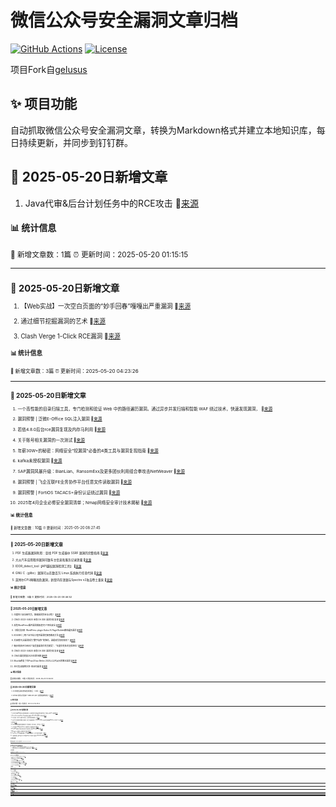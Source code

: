 # 微信公众号安全漏洞文章归档

[![GitHub Actions](https://github.com/gelusus/wxvl/actions/workflows/update_today.yml/badge.svg)](https://github.com/gelusus/wxvl/actions)
[![License](https://img.shields.io/badge/license-MIT-blue.svg)](LICENSE)

项目Fork自[gelusus](https://github.com/gelusus/wxvl)

## ✨ 项目功能

自动抓取微信公众号安全漏洞文章，转换为Markdown格式并建立本地知识库，每日持续更新，并同步到钉钉群。



## 📢 2025-05-20日新增文章

1. Java代审&后台计划任务中的RCE攻击 🔗[来源](https://mp.weixin.qq.com/s?__biz=MzkyNjcyODI1OA==&mid=2247484765&idx=1&sn=b9a2b63ae4870eaa17509553d1d15a2a)

#### 📊 统计信息
<small>📝 新增文章数：1篇
⏰ 更新时间：2025-05-20 01:15:15<small>

---


## 📢 2025-05-20日新增文章

1. 【Web实战】一次空白页面的“妙手回春”嘎嘎出严重漏洞 🔗[来源](https://mp.weixin.qq.com/s?__biz=MzkxNzY5MTg1Ng==&mid=2247487577&idx=4&sn=2b3bbda702b95680bb8469041a55a91f)

2. 通过细节挖掘漏洞的艺术 🔗[来源](https://mp.weixin.qq.com/s?__biz=MzkxNzY5MTg1Ng==&mid=2247487577&idx=6&sn=0d1f02515f463f5488a8ace5e841d877)

3. Clash Verge 1-Click RCE漏洞 🔗[来源](https://mp.weixin.qq.com/s?__biz=MzkzOTIwOTkxMQ==&mid=2247484065&idx=1&sn=80efa6ce84afb40f4fbefc74569e4e41)

#### 📊 统计信息
<small>📝 新增文章数：3篇
⏰ 更新时间：2025-05-20 04:23:26<small>

---


## 📢 2025-05-20日新增文章

1. 一个高性能的目录扫描工具，专门检测和验证 Web 中的路径遍历漏洞。通过异步并发扫描和智能 WAF 绕过技术，快速发现漏洞， 🔗[来源](https://mp.weixin.qq.com/s?__biz=Mzk0ODM0NDIxNQ==&mid=2247494312&idx=1&sn=fae73d6e67898ee15bb7fb2ba7df7b11)

2. 漏洞预警 | 泛微E-Office SQL注入漏洞 🔗[来源](https://mp.weixin.qq.com/s?__biz=MzkwMTQ0NDA1NQ==&mid=2247493169&idx=2&sn=7541877a92fcd02d5022cd061a332eb4)

3. 若依4.8.0后台rce漏洞复现及内存马利用 🔗[来源](https://mp.weixin.qq.com/s?__biz=MzkzNDI5NjEzMQ==&mid=2247484612&idx=1&sn=9ad84b9e19875df2e023e58224b89502)

4. 关于账号相关漏洞的一次测试 🔗[来源](https://mp.weixin.qq.com/s?__biz=MzkwODc1NTgyMg==&mid=2247485139&idx=1&sn=3539268a1eb3de11e87f268ebedcbd11)

5. 年薪30W+的秘密：网络安全"挖漏洞"必备的4类工具与漏洞复现指南 🔗[来源](https://mp.weixin.qq.com/s?__biz=Mzg4NTg5MDQ0OA==&mid=2247487935&idx=1&sn=0fd72220a31b600e0c52b18be2d3e2eb)

6. kafka未授权漏洞 🔗[来源](https://mp.weixin.qq.com/s?__biz=Mzg2MzkwNDU1Mw==&mid=2247485691&idx=1&sn=c6cdd8256b68d350a4402fa121501d81)

7. SAP漏洞风暴升级：BianLian、RansomExx及更多团伙利用组合拳攻击NetWeaver 🔗[来源](https://mp.weixin.qq.com/s?__biz=MzA4NTY4MjAyMQ==&mid=2447900559&idx=1&sn=0a7c9fe1e7debd1234cb5693b067a809)

8. 漏洞预警 | 飞企互联FE业务协作平台任意文件读取漏洞 🔗[来源](https://mp.weixin.qq.com/s?__biz=MzkwMTQ0NDA1NQ==&mid=2247493169&idx=3&sn=3651274bf140c0b87299a7ee5ced3a89)

9. 漏洞预警 | FortiOS TACACS+身份认证绕过漏洞 🔗[来源](https://mp.weixin.qq.com/s?__biz=MzkwMTQ0NDA1NQ==&mid=2247493169&idx=1&sn=c05c9a489dc07f3b2ddfdd8da6607b89)

10. 2025年4月企业必修安全漏洞清单；Nmap网络安全审计技术揭秘 🔗[来源](https://mp.weixin.qq.com/s?__biz=MjM5OTk4MDE2MA==&mid=2655279355&idx=1&sn=48be8d46daba1f043071df066861692a)

#### 📊 统计信息
<small>📝 新增文章数：10篇
⏰ 更新时间：2025-05-20 08:27:45<small>

---


## 📢 2025-05-20日新增文章

1. PDF 生成器漏洞利用：查找 PDF 生成器中 SSRF 漏洞的完整指南 🔗[来源](https://mp.weixin.qq.com/s?__biz=MzI0MTUwMjQ5Nw==&mid=2247488386&idx=1&sn=b9796901565c32f9f5e18643c53c5977)

2. 大众汽车应用程序漏洞可致车主信息和服务记录泄露 🔗[来源](https://mp.weixin.qq.com/s?__biz=MzI2NzAwOTg4NQ==&mid=2649795151&idx=2&sn=fbe72b2822bdbe8de6113691b2162b1b)

3. IDOR_detect_tool【API越权漏洞检测工具】 🔗[来源](https://mp.weixin.qq.com/s?__biz=MzkyNzIxMjM3Mg==&mid=2247490386&idx=1&sn=69a3eb83c41266c5d0ebd2e3c0558e2e)

4. GNU C（glibc）漏洞可以在数百万 Linux 系统执行任意代码 🔗[来源](https://mp.weixin.qq.com/s?__biz=MzI2NzAwOTg4NQ==&mid=2649795151&idx=3&sn=293aecf04fcabee81298a4fbcda70c1f)

5. 英特尔CPU再曝高危漏洞，新型内存泄漏与Spectre v2攻击卷土重来 🔗[来源](https://mp.weixin.qq.com/s?__biz=MzU0MjE2Mjk3Ng==&mid=2247489110&idx=1&sn=bd7f08bd623117ea3652505c80ba5da9)

#### 📊 统计信息
<small>📝 新增文章数：5篇
⏰ 更新时间：2025-05-20 09:46:52<small>

---


## 📢 2025-05-20日新增文章

1. 印度阿三安全研究员，欺骗漏洞赏金全过程！ 🔗[来源](https://mp.weixin.qq.com/s?__biz=MzIyMDEzMTA2MQ==&mid=2651168480&idx=1&sn=50dcda92c002bd51ea2737f3532de5c6)

2. CNVD-2023-04620 金和 OA XXE 漏洞分析复现 🔗[来源](https://mp.weixin.qq.com/s?__biz=Mzg2NDcwNjkzNw==&mid=2247487511&idx=1&sn=26c6c9c168d84586c8478f7b2dedd2d1)

3. 高危WordPress插件漏洞威胁超1万个网站安全 🔗[来源](https://mp.weixin.qq.com/s?__biz=MzAxMjE3ODU3MQ==&mid=2650610809&idx=3&sn=d60cac29d0d8c32877b922b55df29182)

4. 【成功复现】WordPress plugin Kubio AI Page Builder路径遍历漏洞 🔗[来源](https://mp.weixin.qq.com/s?__biz=MzU2NDgzOTQzNw==&mid=2247503311&idx=1&sn=17cd63a2dc5bb1c0a1bbcf1dc7d0fd9a)

5. EDUSRC | 两个证书站小程序漏洞挖掘思路及方法 🔗[来源](https://mp.weixin.qq.com/s?__biz=MzUyODkwNDIyMg==&mid=2247550119&idx=1&sn=c25a8b23e5ef7622e645d208c419b59f)

6. 文末赠书|当漏洞成为“数字战争”的弹药，谁能改写攻防规则？ 🔗[来源](https://mp.weixin.qq.com/s?__biz=MzAxMjE3ODU3MQ==&mid=2650610809&idx=2&sn=186c2134c645104b6d44da9bb54bd25e)

7. 微步再获评CNNVD“高质量漏洞优秀贡献奖”、“年度优秀技术支撑单位” 🔗[来源](https://mp.weixin.qq.com/s?__biz=MzI5NjA0NjI5MQ==&mid=2650183840&idx=2&sn=0af114301702b4ae7a8abbb1292f6b31)

8. CNVD-2023-04620 金和 OA XXE 漏洞分析复现 🔗[来源](https://mp.weixin.qq.com/s?__biz=MzU3MDg2NDI4OA==&mid=2247491153&idx=1&sn=b45e5f6c7bba1d0d1d9a973478640211)

9. CNVD漏洞周报2025年第18期 🔗[来源](https://mp.weixin.qq.com/s?__biz=MzIwNDk0MDgxMw==&mid=2247499864&idx=1&sn=0ac97ac6631f4bed37dc9d65de527d8d)

10. Mozilla修复了在Pwn2Own Berlin 2025上公开演示的零日漏洞 🔗[来源](https://mp.weixin.qq.com/s?__biz=Mzg3OTc0NDcyNQ==&mid=2247493874&idx=1&sn=66206ef8b1b21a6d4d0f75b5f2bb1e87)

11. SRC实战案例分享-验证码漏洞 🔗[来源](https://mp.weixin.qq.com/s?__biz=MzkyNzM2MjM0OQ==&mid=2247496619&idx=1&sn=cef5546181d6f6ba22d6e75da46caf4d)

#### 📊 统计信息
<small>📝 新增文章数：11篇
⏰ 更新时间：2025-05-20 12:26:23<small>

---


## 📢 2025-05-20日新增文章

1. 2025攻防演练必修高危漏洞集合（1.0版） 🔗[来源](https://mp.weixin.qq.com/s?__biz=MzIwMjcyNzA5Mw==&mid=2247495058&idx=1&sn=9ba60513d1aedc46385f088671127de5)

2. GitHub 坟场又添新魂？‘data-cve-poc’ 这把铁锹想挖啥？ 🔗[来源](https://mp.weixin.qq.com/s?__biz=MzU3MjczNzA1Ng==&mid=2247497394&idx=2&sn=6afa5a1d01e022c60b0560e63bb5013c)

#### 📊 统计信息
<small>📝 新增文章数：2篇
⏰ 更新时间：2025-05-20 16:29:35<small>

---


## 📢 2025-05-20日新增文章

1. 安全动态回顾|65款违法违规收集使用个人信息的移动应用被通报 微软5月补丁星期二修复72个漏洞 🔗[来源](https://mp.weixin.qq.com/s?__biz=MzI0MDY1MDU4MQ==&mid=2247582421&idx=2&sn=4d652cfed9e7b0c3f05bb935d717f71f)

2. Ghost Route 检测 Next JS 中间件绕过漏洞 (CVE-2025-29927) 的攻击 🔗[来源](https://mp.weixin.qq.com/s?__biz=Mzg2NTk4MTE1MQ==&mid=2247487438&idx=1&sn=ef49a682ff862cf1972a2c7917274ba1)

3. 行业实践｜电力行业数字化转型，应用风险漏洞谁来防？ 🔗[来源](https://mp.weixin.qq.com/s?__biz=MjM5NzE0NTIxMg==&mid=2651135729&idx=1&sn=d51040d6c10c0666031d7f8dcaf25fb4)

4. 大众汽车应用程序再曝安全漏洞，泄露车主敏感信息；410GB TeleMessage泄露数据被DDoSecrets收录 | 牛览 🔗[来源](https://mp.weixin.qq.com/s?__biz=MjM5Njc3NjM4MA==&mid=2651136902&idx=2&sn=5c62a5d8b7822d419bd155094dfa73a3)

5. RCE 🔗[来源](https://mp.weixin.qq.com/s?__biz=MzIzMTIzNTM0MA==&mid=2247497628&idx=1&sn=61a9e680026304bda5658427d781b52b)

6. HackProve国际漏洞狂飙赛来袭！奖金翻倍、积分冲榜，全球开启！ 🔗[来源](https://mp.weixin.qq.com/s?__biz=MjM5NjA0NjgyMA==&mid=2651321374&idx=1&sn=e9577cbfc42d88f3379443abc9ae10f7)

7. 【安全圈】CISA最近将Chrome漏洞标记为被积极利用 🔗[来源](https://mp.weixin.qq.com/s?__biz=MzIzMzE4NDU1OQ==&mid=2652069726&idx=4&sn=6e0326f5a7bbfaabc1fb97d20777862b)

8. ChatGPT漏洞允许攻击者在共享对话中嵌入恶意SVG与图像文件 🔗[来源](https://mp.weixin.qq.com/s?__biz=MjM5NjA0NjgyMA==&mid=2651321374&idx=3&sn=6a3bba25915e6ce2b498ef03970fc4e8)

9. Mongoose 搜索注入漏洞复现与修复 🔗[来源](https://mp.weixin.qq.com/s?__biz=MzkyNTY3Nzc3Mg==&mid=2247489854&idx=1&sn=1e0a63504777786c01f77ea4604a9551)

10. Pwn2Own 2025柏林赛落幕！29个零日漏洞曝光，百万奖金花落谁家？ 🔗[来源](https://mp.weixin.qq.com/s?__biz=MjM5NTc2MDYxMw==&mid=2458594279&idx=2&sn=bba65c83cfc13e29b1d3bcebbe562ed2)

11. 【漏洞通告】glibc静态setuid程序dlopen代码执行漏洞 (CVE-2025-4802) 🔗[来源](https://mp.weixin.qq.com/s?__biz=MzkzNzY5OTg2Ng==&mid=2247501089&idx=2&sn=1ebe4873b80d78327d69e54c096a745c)

#### 📊 统计信息
<small>📝 新增文章数：11篇
⏰ 更新时间：2025-05-20 20:45:19<small>

---


## 📢 2025-05-21日新增文章

1. 【AI漏洞预警】Infiniflow Ragflow账户接管漏洞CVE-2025-48187 🔗[来源](https://mp.weixin.qq.com/s?__biz=MzI3NzMzNzE5Ng==&mid=2247490103&idx=1&sn=432278ec94ada797568108539241ac0b)

2. 【安全圈】黑客在Pwn2Own柏林大赛中利用28个零日漏洞斩获107万美元奖金 🔗[来源](https://mp.weixin.qq.com/s?__biz=MzIzMzE4NDU1OQ==&mid=2652069726&idx=2&sn=c20c0d51d02d13694b5fc4bca2f03dd4)

#### 📊 统计信息
<small>📝 新增文章数：2篇
⏰ 更新时间：2025-05-21 00:27:34<small>

---


## 📢 2025-05-21日新增文章

1. SysAid SysAid On-Prem 未授权 XML外部实体注入(XXE)漏洞 🔗[来源](https://mp.weixin.qq.com/s?__biz=MzA5NzQzNTc0Ng==&mid=2247502414&idx=6&sn=ff90534f91198265ab19c5d635974345)

2. 漏洞速递 | CVE-2025-29927漏洞（附EXP） 🔗[来源](https://mp.weixin.qq.com/s?__biz=MzI1NTM4ODIxMw==&mid=2247501349&idx=1&sn=59bf10bba063b60bdb410a2b2227295e)

3. 商用漏洞扫描器的盲区：为什么越权漏洞总被漏检？ 🔗[来源](https://mp.weixin.qq.com/s?__biz=MzkyMTYyOTQ5NA==&mid=2247487145&idx=1&sn=c089110d0633e7f0798f8191da30eaef)

4. Gnu Glibc 逻辑缺陷漏洞 🔗[来源](https://mp.weixin.qq.com/s?__biz=MzA5NzQzNTc0Ng==&mid=2247502414&idx=1&sn=e436f090f20203dae2788470d2e830f7)

5. Ivanti Endpoint Manager Mobile 需授权 代码注入漏洞 🔗[来源](https://mp.weixin.qq.com/s?__biz=MzA5NzQzNTc0Ng==&mid=2247502414&idx=2&sn=e08d06704ad18be109b3687efc5c973a)

6. BurpAPI越权漏洞检测工具|漏洞探测 🔗[来源](https://mp.weixin.qq.com/s?__biz=Mzg3ODE2MjkxMQ==&mid=2247491589&idx=1&sn=24950336ac9f53aa1ec1584c73a58f5c)

7. Pwn2Own 2025柏林黑客大赛：发现28个0day 斩获百万美元奖金 🔗[来源](https://mp.weixin.qq.com/s?__biz=MzI4NDY2MDMwMw==&mid=2247514384&idx=2&sn=fcfc80f16f102b6fec2c364408384b51)

8. SysAid SysAid On-Prem 未授权 XML外部实体注入(XXE)漏洞 🔗[来源](https://mp.weixin.qq.com/s?__biz=MzA5NzQzNTc0Ng==&mid=2247502414&idx=5&sn=7162f099562c67bb40635cb4eb23f583)

9. Google Chrome 访问控制不当漏洞 🔗[来源](https://mp.weixin.qq.com/s?__biz=MzA5NzQzNTc0Ng==&mid=2247502414&idx=7&sn=72b2561ef284f3206a5cbf4f54eba279)

#### 📊 统计信息
<small>📝 新增文章数：9篇
⏰ 更新时间：2025-05-21 04:24:36<small>

---


## 📢 2025-05-21日新增文章

1. Nodejs Node.Js 异常处理不当漏洞 🔗[来源](https://mp.weixin.qq.com/s?__biz=MzA5NzQzNTc0Ng==&mid=2247502414&idx=8&sn=5608f451446d34b3c8f6f699ea83c692)

2. 30个云安全漏洞的发现与利用技巧，非常有用！ 🔗[来源](https://mp.weixin.qq.com/s?__biz=MzIwMzIyMjYzNA==&mid=2247518934&idx=1&sn=597eb63142bac29bc6e2b8799d93c038)

3. 通过细节挖掘漏洞的艺术 🔗[来源](https://mp.weixin.qq.com/s?__biz=MzkxNzY5MTg1Ng==&mid=2247487591&idx=7&sn=f7d37a10fbe119e782c7c4c2abf36665)

4. 漏洞预警 | 力软敏捷开发框架远程代码执行漏洞 🔗[来源](https://mp.weixin.qq.com/s?__biz=MzkwMTQ0NDA1NQ==&mid=2247493178&idx=2&sn=5c4ca05702c3759560ca3f920b04e29b)

5. 【Web实战】一次空白页面的“妙手回春”嘎嘎出严重漏洞 🔗[来源](https://mp.weixin.qq.com/s?__biz=MzkxNzY5MTg1Ng==&mid=2247487591&idx=5&sn=e28dd77522b9412f1e50fad4a4c40318)

6. 4G通话（VoLTE）漏洞致仅需拨号即可定位任何O2运营商用户 🔗[来源](https://mp.weixin.qq.com/s?__biz=Mzg3OTc0NDcyNQ==&mid=2247493883&idx=1&sn=7dedce75c1a1e0e52ab06db60c0770a7)

7. 2025 HVV必修高危漏洞集合 🔗[来源](https://mp.weixin.qq.com/s?__biz=MjM5OTk4MDE2MA==&mid=2655279619&idx=1&sn=c2e1e6d269e4a7a134eaed7013d7c6fd)

8. Fortinet FortiOS 身份验证缺陷漏洞 🔗[来源](https://mp.weixin.qq.com/s?__biz=MzA5NzQzNTc0Ng==&mid=2247502414&idx=4&sn=a35a1079fd3a884216dc28f8d3af5297)

9. 俄 APT 组织利用0day漏洞和擦除器加强对欧洲的攻击 🔗[来源](https://mp.weixin.qq.com/s?__biz=MzI2NzAwOTg4NQ==&mid=2649795169&idx=1&sn=d29b06d7eb3b372dd4945ba1c3820d05)

10. 【漏洞通告】glibc静态setuid程序dlopen代码执行漏洞安全风险通告 🔗[来源](https://mp.weixin.qq.com/s?__biz=MzU4NjY4MDAyNQ==&mid=2247497487&idx=1&sn=e40cf31a2c927023db8183d1175e2705)

11. Apache IoTDB 需授权 代码注入漏洞 🔗[来源](https://mp.weixin.qq.com/s?__biz=MzA5NzQzNTc0Ng==&mid=2247502414&idx=3&sn=edae5292526e0e40d7c0ade7557df90e)

#### 📊 统计信息
<small>📝 新增文章数：11篇
⏰ 更新时间：2025-05-21 09:46:49<small>

---


## 📢 2025-05-21日新增文章

1. 美特CRM upload3.jsp 任意文件上传漏洞 🔗[来源](https://mp.weixin.qq.com/s?__biz=MzkzMTcwMTg1Mg==&mid=2247491536&idx=1&sn=e08651804979dee3ed4ad293816140a0)

2. 漏洞预警 美特CRM mcc_login.jsp SQL注入漏洞 🔗[来源](https://mp.weixin.qq.com/s?__biz=MzkyMTMwNjU1Mg==&mid=2247492295&idx=1&sn=f6fe03aa31417ece81388366d75a5ef2)

3. 漏洞预警 | Optilink管理系统注入漏洞 🔗[来源](https://mp.weixin.qq.com/s?__biz=MzkwMTQ0NDA1NQ==&mid=2247493178&idx=1&sn=0d4028eaae2e2be533e9e2773f0d5df7)

4. 基于路由转发导致的权限认证绕过漏洞分析 🔗[来源](https://mp.weixin.qq.com/s?__biz=Mzk0OTU2ODQ4Mw==&mid=2247487296&idx=1&sn=4a1242ec620fb15daa80efad6cf99ae6)

#### 📊 统计信息
<small>📝 新增文章数：4篇
⏰ 更新时间：2025-05-21 12:26:34<small>

---


## 📢 2025-05-21日新增文章

1. 当漏洞成为“数字战争”的弹药，谁能改写攻防规则？ 🔗[来源](https://mp.weixin.qq.com/s?__biz=MzkyNTYwOTMyNA==&mid=2247485405&idx=1&sn=beb431317f63213a3b1ce3caf311a704)

2. 【CVE-2025-40634】缓冲区溢出 EXP 公布 🔗[来源](https://mp.weixin.qq.com/s?__biz=MjM5Mzc4MzUzMQ==&mid=2650261150&idx=1&sn=9f9b5e82296ea4a4ccb98a8c4d178877)

3. 漏洞速递 | CVE-2025-0868 RCE漏洞（附EXP） 🔗[来源](https://mp.weixin.qq.com/s?__biz=MzI1NTM4ODIxMw==&mid=2247501350&idx=1&sn=ebf4178a51e69ff7028825f78d0fb3d0)

4. 漏洞预警 | NetMizer日志管理系统SQL注入漏洞 🔗[来源](https://mp.weixin.qq.com/s?__biz=MzkwMTQ0NDA1NQ==&mid=2247493178&idx=3&sn=e9da86edd858bb077c5e6134e069540a)

5. Hazy Hawk DNS漏洞攻击：知名机构云资源被劫持，网络安全警报高涨 🔗[来源](https://mp.weixin.qq.com/s?__biz=MzIzNDU5NTI4OQ==&mid=2247489290&idx=1&sn=a19bddad3e733eb6b68ee4c010a45571)

6. 信息安全漏洞周报（2025年第20期） 🔗[来源](https://mp.weixin.qq.com/s?__biz=MzAxODY1OTM5OQ==&mid=2651463062&idx=2&sn=b4a9cf80bd7a6eebe34ae2ff379c6f1b)

7. 黑客在Pwn2Own利用VMware ESXi和Microsoft SharePoint零日漏洞 🔗[来源](https://mp.weixin.qq.com/s?__biz=MzI0MDY1MDU4MQ==&mid=2247582436&idx=1&sn=12b06818505f402adb0a43d0f8fed169)

#### 📊 统计信息
<small>📝 新增文章数：7篇
⏰ 更新时间：2025-05-21 16:28:56<small>

---


## 📢 2025-05-21日新增文章

1. 【渗透实战系列】|54-小程序渗透记录 通过细节挖掘漏洞的艺术 🔗[来源](https://mp.weixin.qq.com/s?__biz=Mzg2NDYwMDA1NA==&mid=2247544884&idx=1&sn=82fe2afa774e253e020af6d28ecf0d9e)

2. VMware 紧急修复多个漏洞 🔗[来源](https://mp.weixin.qq.com/s?__biz=MzI2NTg4OTc5Nw==&mid=2247523082&idx=1&sn=1ddbeb4f3e454706eafa9900777eed09)

3. CVE-2025-47916：Metasploit模块开源 🔗[来源](https://mp.weixin.qq.com/s?__biz=Mzg3NzU1NzIyMg==&mid=2247485022&idx=2&sn=90f73f6b0dac3ec07c2eb4bff9c96f3f)

4. 安钥®「漏洞防治标准作业程序（SOP）」征文启示 [2025年第20期，总第38期] 🔗[来源](https://mp.weixin.qq.com/s?__biz=Mzk0OTQzMDI4Mg==&mid=2247484855&idx=1&sn=fbd0408fe1e921d65adf6f736435cfa6)

5. 某礼品卡电子券收卡系统存在前台SQL注入漏洞 🔗[来源](https://mp.weixin.qq.com/s?__biz=Mzg4MTkwMTI5Mw==&mid=2247489775&idx=1&sn=3ed3caadde8d55b8bc21e59f7074c953)

6. 【AI风险通告】vLLM存在远程代码执行漏洞（CVE-2025-47277） 🔗[来源](https://mp.weixin.qq.com/s?__biz=MzUzOTE2OTM5Mg==&mid=2247490397&idx=1&sn=d297b27606dab7d510399b202924f348)

7. NIST、CISA联合提出漏洞利用概率度量标准 🔗[来源](https://mp.weixin.qq.com/s?__biz=MzI2NTg4OTc5Nw==&mid=2247523082&idx=2&sn=4d5a25d58482d98bdb3b13320e03bb92)

8. 车载网络通信“CAN总线”的安全与漏洞 🔗[来源](https://mp.weixin.qq.com/s?__biz=MzIzOTc2OTAxMg==&mid=2247554991&idx=1&sn=349b4d22b12fcd3a515d02f35327005e)

9. 攻防技术观察| 试验性攻击工具利用Windows系统信任机制屏蔽Defender；可精准预测漏洞被实际利用概率的评估指标体系发布 🔗[来源](https://mp.weixin.qq.com/s?__biz=MjM5Njc3NjM4MA==&mid=2651136952&idx=2&sn=69e69672adb30bdae6830130589359c4)

10. Redis 漏洞分析——lua 脚本篇 🔗[来源](https://mp.weixin.qq.com/s?__biz=MjM5NTc2MDYxMw==&mid=2458594290&idx=1&sn=8c9c75889765c142a9cadf01dc6feaec)

11. vLLM 曝高危远程代码漏洞，AI 服务器面临攻击风险 🔗[来源](https://mp.weixin.qq.com/s?__biz=MjM5NjA0NjgyMA==&mid=2651321451&idx=3&sn=821456f16440650fb03a4c3b61a55746)

12. VMware ESXi & vCenter 执行任意命令漏洞 🔗[来源](https://mp.weixin.qq.com/s?__biz=MzI0NzE4ODk1Mw==&mid=2652096252&idx=1&sn=2f0f81d26d721040020ceab8d5bdf46e)

13. 火狐修复Pwn2Own大会上利用的2个0day漏洞 🔗[来源](https://mp.weixin.qq.com/s?__biz=MzI2NTg4OTc5Nw==&mid=2247523071&idx=1&sn=8d8429be1cebb442aaca091ca13012be)

14. 【漏洞通告】VMware vCenter Server命令执行漏洞 (CVE-2025-41225） 🔗[来源](https://mp.weixin.qq.com/s?__biz=Mzk0MjE3ODkxNg==&mid=2247489294&idx=1&sn=f072386155370c5ef7445d8624b8be07)

15. 【漏洞预警】FortiOS TACACS+身份认证绕过漏洞(CVE-2025-22252) 🔗[来源](https://mp.weixin.qq.com/s?__biz=MzI3NzMzNzE5Ng==&mid=2247490108&idx=1&sn=437c672c043c061be53714a52ae1cc38)

16. 一个高性能的目录扫描工具，专门检测和验证 Web 中的路径遍历漏洞,通过异步并发扫描和智能 WAF 绕过技术，快速发现漏洞 🔗[来源](https://mp.weixin.qq.com/s?__biz=Mzg5NzUyNTI1Nw==&mid=2247497345&idx=1&sn=ce91a7ca3849f39847a2580b90e00d1d)

17. 【漏洞预警】全球数万设备受影响！Clash用户小心：暴露Web控制端口=门户大开！ 🔗[来源](https://mp.weixin.qq.com/s?__biz=MzI4MzcwNTAzOQ==&mid=2247545758&idx=1&sn=bb67c0afeb1a3252328109616e458ff4)

18. 突破限制模式：Visual Studio Code 中的 XSS 到 RCE 🔗[来源](https://mp.weixin.qq.com/s?__biz=MzAxMjYyMzkwOA==&mid=2247529982&idx=2&sn=83dfd9aa76d03b4d22e22c2638cad422)

19. 我的第一个漏洞赏金计划：我如何赚到 1,000 美元 🔗[来源](https://mp.weixin.qq.com/s?__biz=MzkwOTE5MDY5NA==&mid=2247506411&idx=1&sn=f203edbcf801302cc15cf12841f0ab3b)

20. 2025年十大最佳漏洞管理工具 🔗[来源](https://mp.weixin.qq.com/s?__biz=MzIyMDEzMTA2MQ==&mid=2651168499&idx=1&sn=4796889b109dc91d051a195eb002e9c4)

#### 📊 统计信息
<small>📝 新增文章数：20篇
⏰ 更新时间：2025-05-21 20:44:36<small>

---


## 📢 2025-05-22日新增文章

1. 发现与 IXON VPN 客户端相关的三个新漏洞，可导致本地权限提升 (LPE) 🔗[来源](https://mp.weixin.qq.com/s?__biz=MzAxMjYyMzkwOA==&mid=2247529982&idx=3&sn=cd0ae68d9599ac5c66a1868fa35a2305)

2. 【漏洞处置SOP】飞致云DataEase未授权访问控制不当漏洞（CVE-2024-30269） 🔗[来源](https://mp.weixin.qq.com/s?__biz=Mzk0OTQzMDI4Mg==&mid=2247484855&idx=2&sn=8e23287c2d5da0a9ea4574bc7fb17b8f)

3. 【漏洞预警】VMware VCenter Server 命令执行漏洞(CVE-2025-41225) 🔗[来源](https://mp.weixin.qq.com/s?__biz=MzkyNzQzNDI5OQ==&mid=2247486690&idx=1&sn=1edf88a3285d6b7f9ce75f4029eadb8e)

4. HackProve国际漏洞狂飙赛来袭！奖金翻倍、积分冲榜，全球开启！ 🔗[来源](https://mp.weixin.qq.com/s?__biz=Mzk0NTU0ODc0Nw==&mid=2247492458&idx=2&sn=d9dee6fdd77f7958e4c1c7017d219fcf)

5. AboutSSRF一款基于Burpsuite MontoyaAPI的黑盒SSRF漏洞自动化检测插件 🔗[来源](https://mp.weixin.qq.com/s?__biz=Mzg3ODE2MjkxMQ==&mid=2247491604&idx=1&sn=5c9fdbe2381fa02b0b113c2d4d1946e8)

#### 📊 统计信息
<small>📝 新增文章数：5篇
⏰ 更新时间：2025-05-22 00:28:07<small>

---


## 📢 2025-05-22日新增文章

1. OPC UA协议与漏洞分析 🔗[来源](https://mp.weixin.qq.com/s?__biz=MzU2NjI5NzY1OA==&mid=2247513025&idx=1&sn=8995ce6d3df8a1b9090755df52be6729)

2. 漏洞挖掘—利用查询功能获取敏感信息（2） 🔗[来源](https://mp.weixin.qq.com/s?__biz=MzkyNjczNzgzMA==&mid=2247484547&idx=1&sn=6e16e54e1a96a10f763626e990d0c081)

3. 黑客在柏林 Pwn2Own 漏洞竞赛中凭借 28 个零日漏洞赢得 1,078,750 美元 🔗[来源](https://mp.weixin.qq.com/s?__biz=Mzg3ODY0NTczMA==&mid=2247492979&idx=1&sn=9a26d330e98f20f99a943d09bff5dbe7)

4. SpringBlade api∕blade-system∕menu∕list接口存在SQL注入漏洞 附POC 🔗[来源](https://mp.weixin.qq.com/s?__biz=MzIxMjEzMDkyMA==&mid=2247488490&idx=1&sn=a31e9acc3c762519b05168b72ae96024)

#### 📊 统计信息
<small>📝 新增文章数：4篇
⏰ 更新时间：2025-05-22 04:23:29<small>

---


## 📢 2025-05-22日新增文章

1. 【漏洞通告】VMware vCenter 认证后命令执行漏洞(CVE-2025-41225) 🔗[来源](https://mp.weixin.qq.com/s?__biz=Mzg2NjgzNjA5NQ==&mid=2247524452&idx=1&sn=51c19d60867376f7f41d34025b31b63a)

#### 📊 统计信息
<small>📝 新增文章数：1篇
⏰ 更新时间：2025-05-22 09:45:46<small>

---
